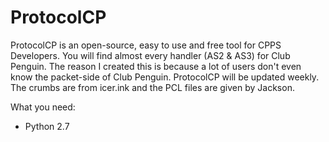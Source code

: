 # ProtocolCP

ProtocolCP is an open-source, easy to use and free tool for CPPS Developers.
You will find almost every handler (AS2 & AS3) for Club Penguin.
The reason I created this is because a lot of users don't even know the packet-side of Club Penguin.
ProtocolCP will be updated weekly.
The crumbs are from icer.ink and the PCL files are given by Jackson.

What you need:
* Python 2.7

